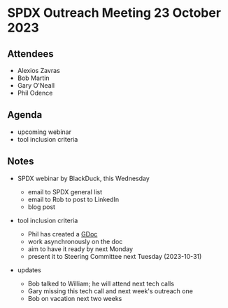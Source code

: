 # SPDX Outreach Meeting 23 October 2023

## Attendees
* Alexios Zavras
* Bob Martin
* Gary O'Neall
* Phil Odence

## Agenda
* upcoming webinar
* tool inclusion criteria

## Notes

* SPDX webinar by BlackDuck, this Wednesday
  - email to SPDX general list
  - email to Rob to post to LinkedIn
  - blog post

* tool inclusion criteria
  - Phil has created a [GDoc](https://docs.google.com/document/d/1aWB-ubvm_6fNeQATXQ9O01iwUYyV8WsR/edit)
  - work asynchronously on the doc
  - aim to have it ready by next Monday
  - present it to Steering Committee next Tuesday (2023-10-31)

* updates
  - Bob talked to William; he will attend next tech calls
  - Gary missing this tech call and next week's outreach one
  - Bob on vacation next two weeks
